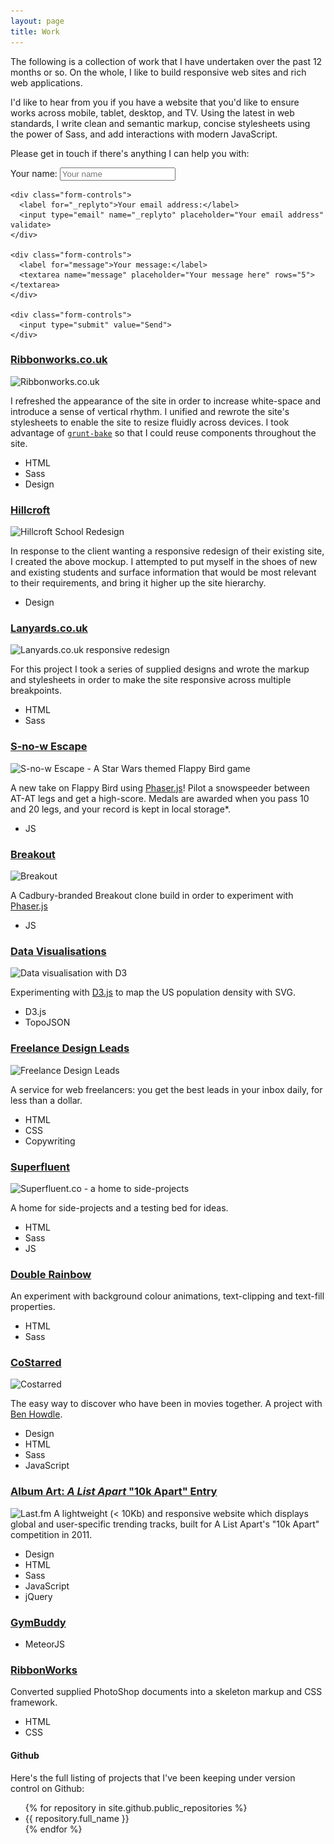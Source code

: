 ```yaml
---
layout: page
title: Work
---
```


The following is a collection of work that I have undertaken over the past 12 months or so. On the whole, I like to build responsive web sites and rich web applications.

I'd like to hear from you if you have a website that you'd like to ensure works across mobile, tablet, desktop, and TV. Using the latest in web standards, I write clean and semantic markup, concise stylesheets using the power of Sass, and add interactions with modern JavaScript.

Please get in touch if there's anything I can help you with:

<form action="//formspree.io/formspree@danmatthew.co.uk" method="POST">
    <input type="hidden" name="_subject" value="New website message">
    <div class="form-controls">
      <label for="name">Your name:</label>
      <input type="text" name="name" placeholder="Your name">
    </div>

    <div class="form-controls">
      <label for="_replyto">Your email address:</label>
      <input type="email" name="_replyto" placeholder="Your email address" validate>
    </div>

    <div class="form-controls">
      <label for="message">Your message:</label>
      <textarea name="message" placeholder="Your message here" rows="5"></textarea>
    </div>

    <div class="form-controls">
      <input type="submit" value="Send">
    </div>
</form>

### [Ribbonworks.co.uk](http://ribbonworks.co.uk)
<img srcset="/public/img/build/ribbonworks-new-full.jpg 1307w,
/public/img/build/ribbonworks-new-med.jpg 654w,
/public/img/build/ribbonworks-new-small.jpg 327w" src="/public/img/build/ribbonworks-new-full.jpg" alt="Ribbonworks.co.uk" />

I refreshed the appearance of the site in order to increase white-space and introduce a sense of vertical rhythm. I unified and rewrote the site's stylesheets to enable the site to resize fluidly across devices. I took advantage of [`grunt-bake`](https://github.com/MathiasPaumgarten/grunt-bake) so that I could reuse components throughout the site.

- HTML
- Sass
- Design

### [Hillcroft](http://hillcroft.ac.uk)
<img srcset="/public/img/build/hillcroft-f.jpg 1322w,
/public/img/build/hillcroft-m.jpg 661w,
/public/img/build/hillcroft-s.jpg 331w" src="/public/img/build/hillcroft-f.jpg" alt="Hillcroft School Redesign" />

In response to the client wanting a responsive redesign of their existing site, I created the above mockup. I attempted to put myself in the shoes of new and existing students and surface information that would be most relevant to their requirements, and bring it higher up the site hierarchy.

- Design

### [Lanyards.co.uk](http://lanyards.co.uk)
<img srcset="/public/img/build/lanyards-f.jpg 1343w,
/public/img/build/lanyards-m.jpg 672w,
/public/img/build/lanyards-s.jpg 336w" src="/public/img/build/lanyards-f.jpg" alt="Lanyards.co.uk responsive redesign" />

For this project I took a series of supplied designs and wrote the markup and stylesheets in order to make the site responsive across multiple breakpoints.

- HTML
- Sass

### [S-no-w Escape](http://flappy.danmatthew.co.uk)
<img srcset="/public/img/build/flappy-f.jpg 1377w,
/public/img/build/flappy-m.jpg 689w,
/public/img/build/flappy-s.jpg 344w" src="/public/img/build/flappy-f.jpg" alt="S-no-w Escape - A Star Wars themed Flappy Bird game" />

A new take on Flappy Bird using [Phaser.js](http://phaser.io)! Pilot a snowspeeder between AT-AT legs and get a high-score. Medals are awarded when you pass 10 and 20 legs, and your record is kept in local storage*.

- JS

### [Breakout](http://breakout.danmatthew.co.uk)
<img srcset="/public/img/build/breakout-f.jpg 1377w,
/public/img/build/breakout-m.jpg 689w,
/public/img/build/breakout-s.jpg 344w" src="/public/img/build/breakout-f.jpg" alt="Breakout" />

A Cadbury-branded Breakout clone build in order to experiment with [Phaser.js](http://phaser.io/)

- JS

### [Data Visualisations](http://datavis.danmatthew.co.uk)
<img srcset="/public/img/build/datavis-f.jpg 1307w,
/public/img/build/datavis-m.jpg 654w,
/public/img/build/datavis-s.jpg 327w" src="/public/img/build/datavis-f.jpg" alt="Data visualisation with D3" />

Experimenting with [D3.js](http://d3js.org) to map the US population density with SVG.

- D3.js
- TopoJSON

### [Freelance Design Leads](http://leads.danmatthew.co.uk)
<img srcset="/public/img/build/freelance-f.jpg 1347w,
/public/img/build/freelance-m.jpg 647w,
/public/img/build/freelance-s.jpg 337w" src="/public/img/build/freelance-f.jpg" alt="Freelance Design Leads" />

A service for web freelancers: you get the best leads in your inbox daily, for less than a dollar.

- HTML
- CSS
- Copywriting


### [Superfluent](http://superfluent.co)
<img srcset="/public/img/build/superfluent-f.jpg 1347w,
/public/img/build/superfluent-m.jpg 647w,
/public/img/build/superfluent-s.jpg 337w" src="/public/img/build/superfluent-f.jpg" alt="Superfluent.co - a home to side-projects" />

A home for side-projects and a testing bed for ideas.

- HTML
- Sass
- JS

### [Double Rainbow](http://hammr.co/7806257/2)
An experiment with background colour animations, text-clipping and text-fill properties.

- HTML
- Sass

### [CoStarred](http://costarred.im)
<img srcset="/public/img/build/costarred-f.jpg 1347w,
/public/img/build/costarred-m.jpg 647w,
/public/img/build/costarred-s.jpg 337w" src="/public/img/build/costarred-f.jpg" alt="Costarred" />

The easy way to discover who have been in movies together. A project with [Ben Howdle](http://benhowdle.im).

- Design
- HTML
- Sass
- JavaScript

### [Album Art: _A List Apart_ "10k Apart" Entry](http://lastfm.danmatthew.co.uk)
<img srcset="/public/img/build/lastfm-f.jpg 1347w,
/public/img/build/lastfm-m.jpg 647w,
/public/img/build/lastfm-s.jpg 337w" src="/public/img/build/lastfm-f.jpg" alt="Last.fm" />
A lightweight (< 10Kb) and responsive website which displays global and user-specific trending tracks, built for A List Apart's "10k Apart" competition in 2011.

- Design
- HTML
- Sass
- JavaScript
- jQuery

### [GymBuddy](http://gymbuddy.meteor.com)
- MeteorJS

### [RibbonWorks](http://ribbonworks.co.uk)
Converted supplied PhotoShop documents into a skeleton markup and CSS framework.

- HTML
- CSS

#### Github
Here's the full listing of projects that I've been keeping under version control on Github:

<ul>
  {% for repository in site.github.public_repositories %}
    <li class="badge">{{ repository.full_name }} </li>
  {% endfor %}
</ul>
